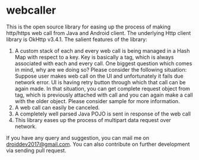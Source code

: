 # webcaller
This is the open source library for easing up the process of making http/https web call from Java and Android client. The underlying Http client library is OkHttp v3.4.1.
The salient features of the library: 
1. A custom stack of each and every web call is being managed in a Hash Map with respect to a key. Key is basically a tag, which is always associated with each and every call. One biggest question which comes in mind, why are we doing so?
Please consider the following situation:
Suppose user makes web call on the UI and unfortunately it fails due network error. UI is having retry button through which that call can be again made. In that situation, you can get complete request object from tag, which is previously attached with call and you can again make a call with the older object. Please consider sample for more information.
2. A web call can easily be canceled.
3. A completely well parsed Java POJO is sent in response of the web call
4. This library eases up the process of multipart data request over network.

If you have any query and suggestion, you can mail me on droiddev2017@gmail.com. You can also contribute on further development via sending pull request.
